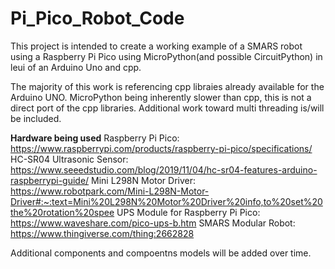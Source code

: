 # Pi_Pico_Robot_Code

This project is intended to create a working example of a SMARS robot using a Raspberry Pi Pico using MicroPython(and possible CircuitPython) in leui of an Arduino Uno and cpp.

The majority of this work is referencing cpp libraies already available for the Arduino UNO. MicroPython being inherently slower than cpp, this is not a direct port of the cpp libraries. Additional work toward multi threading is/will be included. 


**Hardware being used**
Raspberry Pi Pico: https://www.raspberrypi.com/products/raspberry-pi-pico/specifications/
HC-SR04 Ultrasonic Sensor: https://www.seeedstudio.com/blog/2019/11/04/hc-sr04-features-arduino-raspberrypi-guide/
Mini L298N Motor Driver: https://www.robotpark.com/Mini-L298N-Motor-Driver#:~:text=Mini%20L298N%20Motor%20Driver%20info,to%20set%20the%20rotation%20spee
UPS Module for Raspberry Pi Pico: https://www.waveshare.com/pico-ups-b.htm
SMARS Modular Robot: https://www.thingiverse.com/thing:2662828

Additional components and compoentns models will be added over time. 

